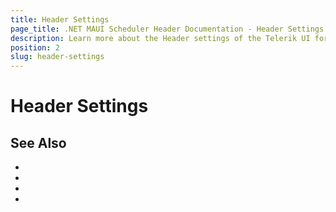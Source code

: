 ```yaml
---
title: Header Settings
page_title: .NET MAUI Scheduler Header Documentation - Header Settings
description: Learn more about the Header settings of the Telerik UI for .NET MAUI Scheduler control.
position: 2
slug: header-settings
---
```


# Header Settings 




## See Also

- 
- 
- 
- 